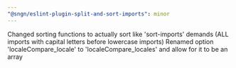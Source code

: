 ```yaml
---
"@sngn/eslint-plugin-split-and-sort-imports": minor
---
```


Changed sorting functions to actually sort like 'sort-imports' demands (ALL imports with capital letters before lowercase imports)
Renamed option 'localeCompare_locale' to 'localeCompare_locales' and allow for it to be an array
